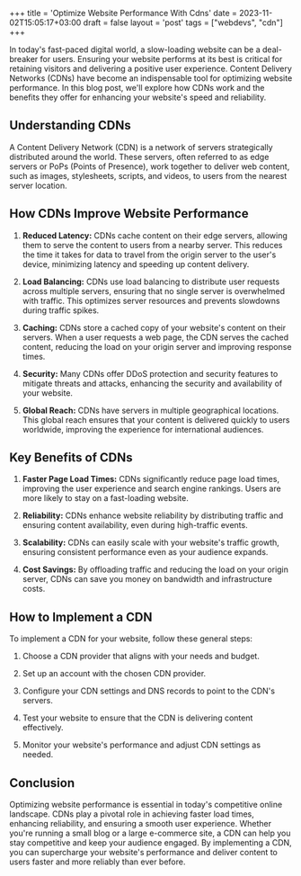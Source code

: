 +++
title = 'Optimize Website Performance With Cdns'
date = 2023-11-02T15:05:17+03:00
draft = false
layout = 'post'
tags = ["webdevs", "cdn"]
+++

In today's fast-paced digital world, a slow-loading website can be a deal-breaker for users. Ensuring your website performs at its best is critical for retaining visitors and delivering a positive user experience.<!--more--> Content Delivery Networks (CDNs) have become an indispensable tool for optimizing website performance. In this blog post, we'll explore how CDNs work and the benefits they offer for enhancing your website's speed and reliability.

## Understanding CDNs

A Content Delivery Network (CDN) is a network of servers strategically distributed around the world. These servers, often referred to as edge servers or PoPs (Points of Presence), work together to deliver web content, such as images, stylesheets, scripts, and videos, to users from the nearest server location.

## How CDNs Improve Website Performance

1. **Reduced Latency:** CDNs cache content on their edge servers, allowing them to serve the content to users from a nearby server. This reduces the time it takes for data to travel from the origin server to the user's device, minimizing latency and speeding up content delivery.

2. **Load Balancing:** CDNs use load balancing to distribute user requests across multiple servers, ensuring that no single server is overwhelmed with traffic. This optimizes server resources and prevents slowdowns during traffic spikes.

3. **Caching:** CDNs store a cached copy of your website's content on their servers. When a user requests a web page, the CDN serves the cached content, reducing the load on your origin server and improving response times.

4. **Security:** Many CDNs offer DDoS protection and security features to mitigate threats and attacks, enhancing the security and availability of your website.

5. **Global Reach:** CDNs have servers in multiple geographical locations. This global reach ensures that your content is delivered quickly to users worldwide, improving the experience for international audiences.

## Key Benefits of CDNs

1. **Faster Page Load Times:** CDNs significantly reduce page load times, improving the user experience and search engine rankings. Users are more likely to stay on a fast-loading website.

2. **Reliability:** CDNs enhance website reliability by distributing traffic and ensuring content availability, even during high-traffic events.

3. **Scalability:** CDNs can easily scale with your website's traffic growth, ensuring consistent performance even as your audience expands.

4. **Cost Savings:** By offloading traffic and reducing the load on your origin server, CDNs can save you money on bandwidth and infrastructure costs.

## How to Implement a CDN

To implement a CDN for your website, follow these general steps:

1. Choose a CDN provider that aligns with your needs and budget.

2. Set up an account with the chosen CDN provider.

3. Configure your CDN settings and DNS records to point to the CDN's servers.

4. Test your website to ensure that the CDN is delivering content effectively.

5. Monitor your website's performance and adjust CDN settings as needed.

## Conclusion

Optimizing website performance is essential in today's competitive online landscape. CDNs play a pivotal role in achieving faster load times, enhancing reliability, and ensuring a smooth user experience. Whether you're running a small blog or a large e-commerce site, a CDN can help you stay competitive and keep your audience engaged. By implementing a CDN, you can supercharge your website's performance and deliver content to users faster and more reliably than ever before.
